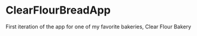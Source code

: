 # ClearFlourBreadApp
First iteration of the app for one of my favorite bakeries, Clear Flour Bakery
